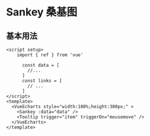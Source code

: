 # Sankey 桑基图

<script setup>
  import { ref } from 'vue'
  import * as echarts from 'echarts';

  const data = [{
      name: "Agricultural 'waste'"
    }, {
      name: "Bio-conversion"
    }, {
      name: "Liquid"
    }, {
      name: "Losses"
    }, {
      name: "Solid"
    }, {
      name: "Gas"
    }, {
      name: "Biofuel imports"
    }, {
      name: "Biomass imports"
    }, {
      name: "Coal imports"
    }, {
      name: "Coal"
    }, {
      name: "Coal reserves"
    }, {
      name: "District heating"
    }, {
      name: "Industry"
    }, {
      name: "Heating and cooling - commercial"
    }, {
      name: "Heating and cooling - homes"
    }, {
      name: "Electricity grid"
    }, {
      name: "Over generation / exports"
    }, {
      name: "H2 conversion"
    }, {
      name: "Road transport"
    }, {
      name: "Agriculture"
    }, {
      name: "Rail transport"
    }, {
      name: "Lighting & appliances - commercial"
    }, {
      name: "Lighting & appliances - homes"
    }, {
      name: "Gas imports"
    }, {
      name: "Ngas"
    }, {
      name: "Gas reserves"
    }, {
      name: "Thermal generation"
    }, {
      name: "Geothermal"
    }, {
      name: "H2"
    }, {
      name: "Hydro"
    }, {
      name: "International shipping"
    }, {
      name: "Domestic aviation"
    }, {
      name: "International aviation"
    }, {
      name: "National navigation"
    }, {
      name: "Marine algae"
    }, {
      name: "Nuclear"
    }, {
      name: "Oil imports"
    }, {
      name: "Oil"
    }, {
      name: "Oil reserves"
    }, {
      name: "Other waste"
    }, {
      name: "Pumped heat"
    }, {
      name: "Solar PV"
    }, {
      name: "Solar Thermal"
    }, {
      name: "Solar"
    }, {
      name: "Tidal"
    }, {
      name: "UK land based bioenergy"
    }, {
      name: "Wave"
    }, {
      name: "Wind"
    }];

    const links =  [{
      source: "Agricultural 'waste'",
      target: "Bio-conversion",
      value: 124.729
    }, {
      source: "Bio-conversion",
      target: "Liquid",
      value: 0.597
    }, {
      source: "Bio-conversion",
      target: "Losses",
      value: 26.862
    }, {
      source: "Bio-conversion",
      target: "Solid",
      value: 280.322
    }, {
      source: "Bio-conversion",
      target: "Gas",
      value: 81.144
    }, {
      source: "Biofuel imports",
      target: "Liquid",
      value: 35
    }, {
      source: "Biomass imports",
      target: "Solid",
      value: 35
    }, {
      source: "Coal imports",
      target: "Coal",
      value: 11.606
    }, {
      source: "Coal reserves",
      target: "Coal",
      value: 63.965
    }, {
      source: "Coal",
      target: "Solid",
      value: 75.571
    }, {
      source: "District heating",
      target: "Industry",
      value: 10.639
    }, {
      source: "District heating",
      target: "Heating and cooling - commercial",
      value: 22.505
    }, {
      source: "District heating",
      target: "Heating and cooling - homes",
      value: 46.184
    }, {
      source: "Electricity grid",
      target: "Over generation / exports",
      value: 104.453
    }, {
      source: "Electricity grid",
      target: "Heating and cooling - homes",
      value: 113.726
    }, {
      source: "Electricity grid",
      target: "H2 conversion",
      value: 27.14
    }, {
      source: "Electricity grid",
      target: "Industry",
      value: 342.165
    }, {
      source: "Electricity grid",
      target: "Road transport",
      value: 37.797
    }, {
      source: "Electricity grid",
      target: "Agriculture",
      value: 4.412
    }, {
      source: "Electricity grid",
      target: "Heating and cooling - commercial",
      value: 40.858
    }, {
      source: "Electricity grid",
      target: "Losses",
      value: 56.691
    }, {
      source: "Electricity grid",
      target: "Rail transport",
      value: 7.863
    }, {
      source: "Electricity grid",
      target: "Lighting & appliances - commercial",
      value: 90.008
    }, {
      source: "Electricity grid",
      target: "Lighting & appliances - homes",
      value: 93.494
    }, {
      source: "Gas imports",
      target: "Ngas",
      value: 40.719
    }, {
      source: "Gas reserves",
      target: "Ngas",
      value: 82.233
    }, {
      source: "Gas",
      target: "Heating and cooling - commercial",
      value: 0.129
    }, {
      source: "Gas",
      target: "Losses",
      value: 1.401
    }, {
      source: "Gas",
      target: "Thermal generation",
      value: 151.891
    }, {
      source: "Gas",
      target: "Agriculture",
      value: 2.096
    }, {
      source: "Gas",
      target: "Industry",
      value: 48.58
    }, {
      source: "Geothermal",
      target: "Electricity grid",
      value: 7.013
    }, {
      source: "H2 conversion",
      target: "H2",
      value: 20.897
    }, {
      source: "H2 conversion",
      target: "Losses",
      value: 6.242
    }, {
      source: "H2",
      target: "Road transport",
      value: 20.897
    }, {
      source: "Hydro",
      target: "Electricity grid",
      value: 6.995
    }, {
      source: "Liquid",
      target: "Industry",
      value: 121.066
    }, {
      source: "Liquid",
      target: "International shipping",
      value: 128.69
    }, {
      source: "Liquid",
      target: "Road transport",
      value: 135.835
    }, {
      source: "Liquid",
      target: "Domestic aviation",
      value: 14.458
    }, {
      source: "Liquid",
      target: "International aviation",
      value: 206.267
    }, {
      source: "Liquid",
      target: "Agriculture",
      value: 3.64
    }, {
      source: "Liquid",
      target: "National navigation",
      value: 33.218
    }, {
      source: "Liquid",
      target: "Rail transport",
      value: 4.413
    }, {
      source: "Marine algae",
      target: "Bio-conversion",
      value: 4.375
    }, {
      source: "Ngas",
      target: "Gas",
      value: 122.952
    }, {
      source: "Nuclear",
      target: "Thermal generation",
      value: 839.978
    }, {
      source: "Oil imports",
      target: "Oil",
      value: 504.287
    }, {
      source: "Oil reserves",
      target: "Oil",
      value: 107.703
    }, {
      source: "Oil",
      target: "Liquid",
      value: 611.99
    }, {
      source: "Other waste",
      target: "Solid",
      value: 56.587
    }, {
      source: "Other waste",
      target: "Bio-conversion",
      value: 77.81
    }, {
      source: "Pumped heat",
      target: "Heating and cooling - homes",
      value: 193.026
    }, {
      source: "Pumped heat",
      target: "Heating and cooling - commercial",
      value: 70.672
    }, {
      source: "Solar PV",
      target: "Electricity grid",
      value: 59.901
    }, {
      source: "Solar Thermal",
      target: "Heating and cooling - homes",
      value: 19.263
    }, {
      source: "Solar",
      target: "Solar Thermal",
      value: 19.263
    }, {
      source: "Solar",
      target: "Solar PV",
      value: 59.901
    }, {
      source: "Solid",
      target: "Agriculture",
      value: 0.882
    }, {
      source: "Solid",
      target: "Thermal generation",
      value: 400.12
    }, {
      source: "Solid",
      target: "Industry",
      value: 46.477
    }, {
      source: "Thermal generation",
      target: "Electricity grid",
      value: 525.531
    }, {
      source: "Thermal generation",
      target: "Losses",
      value: 787.129
    }, {
      source: "Thermal generation",
      target: "District heating",
      value: 79.329
    }, {
      source: "Tidal",
      target: "Electricity grid",
      value: 9.452
    }, {
      source: "UK land based bioenergy",
      target: "Bio-conversion",
      value: 182.01
    }, {
      source: "Wave",
      target: "Electricity grid",
      value: 19.013
    }, {
      source: "Wind",
      target: "Electricity grid",
      value: 289.366
    }]
</script>

## 基本用法

<VueEcharts style="width:100%;height:300px;" >
    <Sankey :data="data" :links="links" />
    <Tooltip trigger="item" triggerOn="mousemove" />
</VueEcharts>

```vue
<script setup>
    import { ref } from 'vue'

      const data = [
        //...
      ]
      const links = [
        // ...
      ]
</script>
<template>
  <VueEcharts style="width:100%;height:300px;" >
    <Sankey :data="data" />
    <Tooltip trigger="item" triggerOn="mousemove" />
  </VueEcharts>
</template>
```

